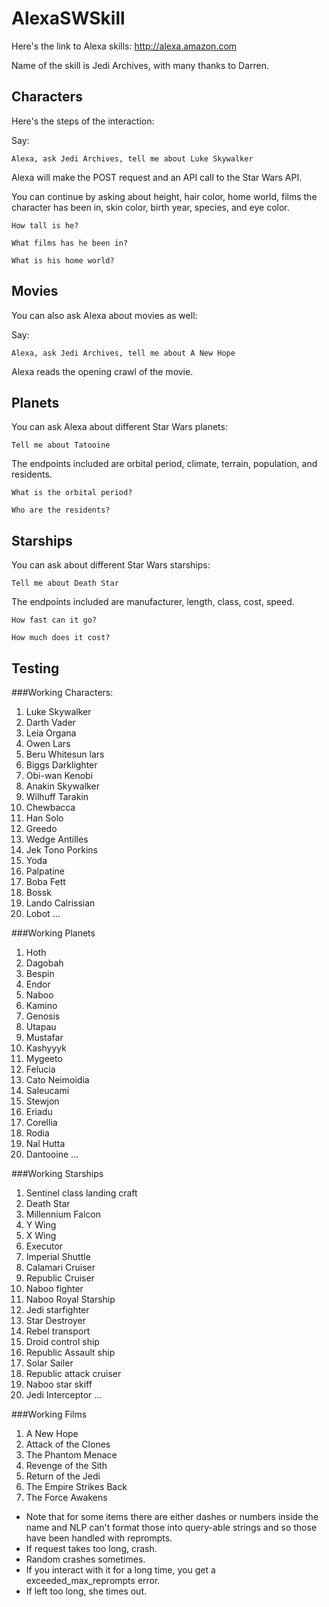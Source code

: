 # AlexaSWSkill

Here's the link to Alexa skills: <http://alexa.amazon.com>

Name of the skill is Jedi Archives, with many thanks to Darren. 

## Characters

Here's the steps of the interaction:

Say: 

```
Alexa, ask Jedi Archives, tell me about Luke Skywalker
```

Alexa will make the POST request and an API call to the Star Wars API. 

You can continue by asking about height, hair color, home world, films the character has been in, skin color, birth year, species, and eye color. 

```
How tall is he?
```

```
What films has he been in?
```

```
What is his home world?
```

## Movies

You can also ask Alexa about movies as well:

Say: 

```
Alexa, ask Jedi Archives, tell me about A New Hope
```

Alexa reads the opening crawl of the movie. 

## Planets

You can ask Alexa about different Star Wars planets:

```
Tell me about Tatooine
```

The endpoints included are orbital period, climate, terrain, population, and residents. 


```
What is the orbital period?
```

```
Who are the residents?
```

## Starships

You can ask about different Star Wars starships:

```
Tell me about Death Star
```

The endpoints included are manufacturer, length, class, cost, speed.

``` 
How fast can it go?
```

```
How much does it cost?
```

## Testing

###Working Characters:

1. Luke Skywalker
2. Darth Vader
3. Leia Organa
4. Owen Lars
5. Beru Whitesun lars
6. Biggs Darklighter 
7. Obi-wan Kenobi
8. Anakin Skywalker
9. Wilhuff Tarakin
10. Chewbacca
11. Han Solo
12. Greedo
13. Wedge Antilles
14. Jek Tono Porkins
15. Yoda
16. Palpatine
17. Boba Fett
18. Bossk
19. Lando Calrissian 
20. Lobot
...

###Working Planets

1. Hoth 
2. Dagobah
3. Bespin
4. Endor
5. Naboo
6. Kamino
7. Genosis
8. Utapau
9. Mustafar
10. Kashyyyk
11. Mygeeto
12. Felucia
13. Cato Neimoidia
14. Saleucami
15. Stewjon
16. Eriadu
17. Corellia
18. Rodia
19. Nal Hutta
20. Dantooine
...

###Working Starships

1. Sentinel class landing craft
2. Death Star
3. Millennium Falcon
4. Y Wing
5. X Wing
6. Executor
7. Imperial Shuttle 
8. Calamari Cruiser
9. Republic Cruiser
10. Naboo fighter
11. Naboo Royal Starship 
12. Jedi starfighter
13. Star Destroyer 
14. Rebel transport
15. Droid control ship
16. Republic Assault ship 
17. Solar Sailer
18. Republic attack cruiser
19. Naboo star skiff
20. Jedi Interceptor 
...


###Working Films

1. A New Hope
2. Attack of the Clones
3. The Phantom Menace
4. Revenge of the Sith
5. Return of the Jedi
6. The Empire Strikes Back
7. The Force Awakens


* Note that for some items there are either dashes or numbers inside the name and NLP can't format those into query-able strings and so those have been handled with reprompts. 
* If request takes too long, crash.
* Random crashes sometimes. 
* If you interact with it for a long time, you get a exceeded_max_reprompts error.
* If left too long, she times out. 

